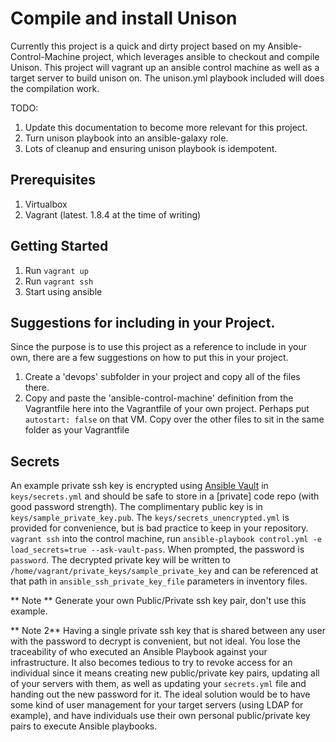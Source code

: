# Compile and install Unison
Currently this project is a quick and dirty project based on my Ansible-Control-Machine project, which leverages ansible to checkout and compile Unison.
This project will vagrant up an ansible control machine as well as a target server to build unison on. The unison.yml playbook included will does the compilation work.

TODO:
1. Update this documentation to become more relevant for this project.
1. Turn unison playbook into an ansible-galaxy role.
1. Lots of cleanup and ensuring unison playbook is idempotent.

## Prerequisites
1. Virtualbox
1. Vagrant (latest. 1.8.4 at the time of writing)

## Getting Started
1. Run `vagrant up`
1. Run `vagrant ssh`
1. Start using ansible

## Suggestions for including in your Project.
Since the purpose is to use this project as a reference to include in your own, there are a few suggestions on how to put this in your project.

1. Create a 'devops' subfolder in your project and copy all of the files there.
1. Copy and paste the 'ansible-control-machine' definition from the Vagrantfile here into the Vagrantfile of your own project. Perhaps put `autostart: false` on that VM.
Copy over the other files to sit in the same folder as your Vagrantfile

## Secrets
An example private ssh key is encrypted using [Ansible Vault](http://docs.ansible.com/ansible/playbooks_vault.html) in `keys/secrets.yml` and should be safe to store in a [private] code repo (with good password strength).
The complimentary public key is in `keys/sample_private_key.pub`. The `keys/secrets_unencrypted.yml` is provided for convenience, but is bad practice to keep in your repository.
`vagrant ssh` into the control machine, run `ansible-playbook control.yml -e load_secrets=true --ask-vault-pass`. When prompted, the password is `password`. The decrypted private key will be written to `/home/vagrant/private_keys/sample_private_key` and can be referenced at that path in `ansible_ssh_private_key_file` parameters in inventory files.

** Note ** Generate your own Public/Private ssh key pair, don't use this example.

** Note 2** Having a single private ssh key that is shared between any user with the password to decrypt is convenient, but not ideal. You lose the traceability of who executed an Ansible Playbook against your infrastructure.
It also becomes tedious to try to revoke access for an individual since it means creating new public/private key pairs, updating all of your servers with them, as well as updating your `secrets.yml` file and handing out the new password for it.
The ideal solution would be to have some kind of user management for your target servers (using LDAP for example), and have individuals use their own personal public/private key pairs to execute Ansible playbooks.
